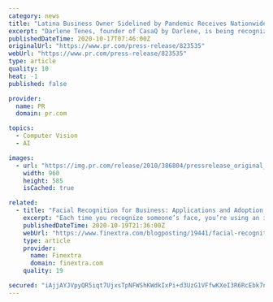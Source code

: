 ```yaml
---
category: news
title: "Latina Business Owner Sidelined by Pandemic Receives Nationwide Recognition for Farmworker Caravans"
excerpt: "Darlene Tenes, founder of CasaQ by Darlene, is being recognized by AARP®, Brawny® Paper Towels, Modern Latina and Latina Coalition for the inspiring work she has done in her community to benefit the country’s most essential workers."
publishedDateTime: 2020-10-17T07:46:00Z
originalUrl: "https://www.pr.com/press-release/823535"
webUrl: "https://www.pr.com/press-release/823535"
type: article
quality: 10
heat: -1
published: false

provider:
  name: PR
  domain: pr.com

topics:
  - Computer Vision
  - AI

images:
  - url: "https://img.pr.com/release/2010/386804/pressrelease_original_386804_1602824546.jpg"
    width: 960
    height: 585
    isCached: true

related:
  - title: "Facial Recognition for Business: Applications and Adoption Pitfalls"
    excerpt: "Each time you recognize someone’s face, you’re using an internal form of facial recognition. In a matter of milliseconds, your mind breaks down the parts of their face, puts them back together, and matches the sum with those faces already stored in ..."
    publishedDateTime: 2020-10-19T21:36:00Z
    webUrl: "https://www.finextra.com/blogposting/19441/facial-recognition-for-business-applications-and-adoption-pitfalls"
    type: article
    provider:
      name: Finextra
      domain: finextra.com
    quality: 19

secured: "iAjjAYJVpyQR5iqt7UjxsTpNFWShKWdkIxPi+d3UzG1VFfwKXeI3R6RcEbk7noH4reVoTnT0m/eTpSBZuzoTw10DkzCzTinhtvP5kO1YDHF7dvZaMviUMW6tdKlhTpSFXXffYmOnOFeZKeL95nIXC2VQvBBQQwVu7WhCwW78oAVP1n4xQA5QVkBCoyH8Vr69cooSCj07+w3Q6j/OpviaQ8jf85yekN5JA80njQ1Hr0gmylxeu/6zejglHquWuQDSCm2dAgJUBPt2k+Fa8X/ewzDMvG+CiCk7Q3dcTjwdVyS5phl8sASNjtbkjUGUR3V4Tz2xAJdJ96dNBZctc9AsggO0oXlwUY7ql7aasnLIxSM=;ihXeZJd43t/ptK4SZh12Sw=="
---
```


